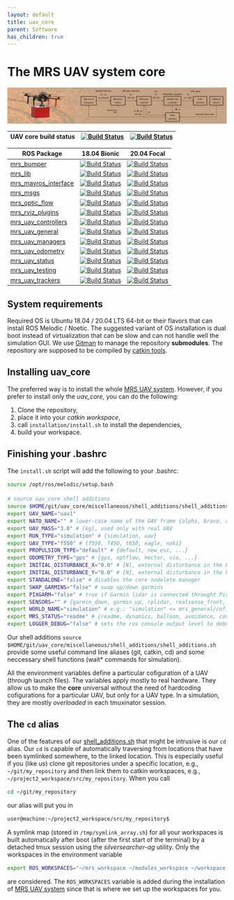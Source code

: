 ```yaml
---
layout: default
title: uav_core
parent: Software
has_children: true
---
```

# The MRS UAV system core

![](fig/thumbnail.jpg)

| UAV core build status | [![Build Status](http://badges.herokuapp.com/travis.com/ctu-mrs/uav_core?env=BADGE=bionic&label=Melodic)](https://travis-ci.com/ctu-mrs/uav_core) | [![Build Status](http://badges.herokuapp.com/travis.com/ctu-mrs/uav_core?env=BADGE=focal&label=Noetic)](https://travis-ci.com/ctu-mrs/uav_core) |
|-----------------------|---------------------------------------------------------------------------------------------------------------------------------------------------|-------------------------------------------------------------------------------------------------------------------------------------------------|

| ROS Package                                                             | 18.04 Bionic                                                                                                                                                              | 20.04 Focal                                                                                                                                                             |
|-------------------------------------------------------------------------|---------------------------------------------------------------------------------------------------------------------------------------------------------------------------|-------------------------------------------------------------------------------------------------------------------------------------------------------------------------|
| [mrs_bumper](https://github.com/ctu-mrs/mrs_bumper)                     | [![Build Status](http://badges.herokuapp.com/travis.com/ctu-mrs/mrs_bumper?env=BADGE=bionic&label=Melodic)](https://travis-ci.com/ctu-mrs/mrs_bumper)                     | [![Build Status](http://badges.herokuapp.com/travis.com/ctu-mrs/mrs_bumper?env=BADGE=focal&label=Noetic)](https://travis-ci.com/ctu-mrs/mrs_bumper)                     |
| [mrs_lib](https://github.com/ctu-mrs/mrs_lib)                           | [![Build Status](http://badges.herokuapp.com/travis.com/ctu-mrs/mrs_lib?env=BADGE=bionic&label=Melodic)](https://travis-ci.com/ctu-mrs/mrs_lib)                           | [![Build Status](http://badges.herokuapp.com/travis.com/ctu-mrs/mrs_lib?env=BADGE=focal&label=Noetic)](https://travis-ci.com/ctu-mrs/mrs_lib)                           |
| [mrs_mavros_interface](https://github.com/ctu-mrs/mrs_mavros_interface) | [![Build Status](http://badges.herokuapp.com/travis.com/ctu-mrs/mrs_mavros_interface?env=BADGE=bionic&label=Melodic)](https://travis-ci.com/ctu-mrs/mrs_mavros_interface) | [![Build Status](http://badges.herokuapp.com/travis.com/ctu-mrs/mrs_mavros_interface?env=BADGE=focal&label=Noetic)](https://travis-ci.com/ctu-mrs/mrs_mavros_interface) |
| [mrs_msgs](https://github.com/ctu-mrs/mrs_msgs)                         | [![Build Status](http://badges.herokuapp.com/travis.com/ctu-mrs/mrs_msgs?env=BADGE=bionic&label=Melodic)](https://travis-ci.com/ctu-mrs/mrs_msgs)                         | [![Build Status](http://badges.herokuapp.com/travis.com/ctu-mrs/mrs_msgs?env=BADGE=focal&label=Noetic)](https://travis-ci.com/ctu-mrs/mrs_msgs)                         |
| [mrs_optic_flow](https://github.com/ctu-mrs/mrs_optic_flow)             | [![Build Status](http://badges.herokuapp.com/travis.com/ctu-mrs/mrs_optic_flow?env=BADGE=bionic&label=Melodic)](https://travis-ci.com/ctu-mrs/mrs_optic_flow)             | [![Build Status](http://badges.herokuapp.com/travis.com/ctu-mrs/mrs_optic_flow?env=BADGE=focal&label=Noetic)](https://travis-ci.com/ctu-mrs/mrs_optic_flow)             |
| [mrs_rviz_plugins](https://github.com/ctu-mrs/mrs_rviz_plugins)         | [![Build Status](http://badges.herokuapp.com/travis.com/ctu-mrs/mrs_rviz_plugins?env=BADGE=bionic&label=Melodic)](https://travis-ci.com/ctu-mrs/mrs_rviz_plugins)         | [![Build Status](http://badges.herokuapp.com/travis.com/ctu-mrs/mrs_rviz_plugins?env=BADGE=focal&label=Noetic)](https://travis-ci.com/ctu-mrs/mrs_rviz_plugins)         |
| [mrs_uav_controllers](https://github.com/ctu-mrs/mrs_uav_controllers)   | [![Build Status](http://badges.herokuapp.com/travis.com/ctu-mrs/mrs_uav_controllers?env=BADGE=bionic&label=Melodic)](https://travis-ci.com/ctu-mrs/mrs_uav_controllers)   | [![Build Status](http://badges.herokuapp.com/travis.com/ctu-mrs/mrs_uav_controllers?env=BADGE=focal&label=Noetic)](https://travis-ci.com/ctu-mrs/mrs_uav_controllers)   |
| [mrs_uav_general](https://github.com/ctu-mrs/mrs_uav_general)           | [![Build Status](http://badges.herokuapp.com/travis.com/ctu-mrs/mrs_uav_general?env=BADGE=bionic&label=Melodic)](https://travis-ci.com/ctu-mrs/mrs_uav_general)           | [![Build Status](http://badges.herokuapp.com/travis.com/ctu-mrs/mrs_uav_general?env=BADGE=focal&label=Noetic)](https://travis-ci.com/ctu-mrs/mrs_uav_general)           |
| [mrs_uav_managers](https://github.com/ctu-mrs/mrs_uav_managers)         | [![Build Status](http://badges.herokuapp.com/travis.com/ctu-mrs/mrs_uav_managers?env=BADGE=bionic&label=Melodic)](https://travis-ci.com/ctu-mrs/mrs_uav_managers)         | [![Build Status](http://badges.herokuapp.com/travis.com/ctu-mrs/mrs_uav_managers?env=BADGE=focal&label=Noetic)](https://travis-ci.com/ctu-mrs/mrs_uav_managers)         |
| [mrs_uav_odometry](https://github.com/ctu-mrs/mrs_uav_odometry)         | [![Build Status](http://badges.herokuapp.com/travis.com/ctu-mrs/mrs_uav_odometry?env=BADGE=bionic&label=Melodic)](https://travis-ci.com/ctu-mrs/mrs_uav_odometry)         | [![Build Status](http://badges.herokuapp.com/travis.com/ctu-mrs/mrs_uav_odometry?env=BADGE=focal&label=Noetic)](https://travis-ci.com/ctu-mrs/mrs_uav_odometry)         |
| [mrs_uav_status](https://github.com/ctu-mrs/mrs_uav_status)             | [![Build Status](http://badges.herokuapp.com/travis.com/ctu-mrs/mrs_uav_status?env=BADGE=bionic&label=Melodic)](https://travis-ci.com/ctu-mrs/mrs_uav_status)             | [![Build Status](http://badges.herokuapp.com/travis.com/ctu-mrs/mrs_uav_status?env=BADGE=focal&label=Noetic)](https://travis-ci.com/ctu-mrs/mrs_uav_status)             |
| [mrs_uav_testing](https://github.com/ctu-mrs/mrs_uav_testing)           | [![Build Status](http://badges.herokuapp.com/travis.com/ctu-mrs/mrs_uav_testing?env=BADGE=bionic&label=Melodic)](https://travis-ci.com/ctu-mrs/mrs_uav_testing)           | [![Build Status](http://badges.herokuapp.com/travis.com/ctu-mrs/mrs_uav_testing?env=BADGE=focal&label=Noetic)](https://travis-ci.com/ctu-mrs/mrs_uav_testing)           |
| [mrs_uav_trackers](https://github.com/ctu-mrs/mrs_uav_trackers)         | [![Build Status](http://badges.herokuapp.com/travis.com/ctu-mrs/mrs_uav_trackers?env=BADGE=bionic&label=Melodic)](https://travis-ci.com/ctu-mrs/mrs_uav_trackers)         | [![Build Status](http://badges.herokuapp.com/travis.com/ctu-mrs/mrs_uav_trackers?env=BADGE=focal&label=Noetic)](https://travis-ci.com/ctu-mrs/mrs_uav_trackers)         |

## System requirements

Required OS is Ubuntu 18.04 / 20.04 LTS 64-bit or their flavors that can install ROS Melodic / Noetic.
The suggested variant of OS installation is dual boot instead of virtualization that can be slow and can not handle well the simulation GUI.
We use [Gitman](https://github.com/jacebrowning/gitman) to manage the repository **submodules**.
The repository are supposed to be compiled by [catkin tools](https://catkin-tools.readthedocs.io).

## Installing uav_core

The preferred way is to install the whole [MRS UAV system](https://github.com/ctu-mrs/mrs_uav_system).
However, if you prefer to install only the *uav_core*, you can do the following:

1. Clone the repository,
2. place it into your *catkin workspace*,
3. call ```installation/install.sh``` to install the dependencies,
4. build your workspace.

## Finishing your .bashrc

The `install.sh` script will add the following to your .bashrc:
```bash
source /opt/ros/melodic/setup.bash

# source uav_core shell additions
source $HOME/git/uav_core/miscellaneous/shell_additions/shell_additions.sh
export UAV_NAME="uav1" 
export NATO_NAME="" # lower-case name of the UAV frame {alpha, bravo, charlie, ...}
export UAV_MASS="3.0" # [kg], used only with real UAV
export RUN_TYPE="simulation" # {simulation, uav}
export UAV_TYPE="f550" # {f550, f450, t650, eagle, naki}
export PROPULSION_TYPE="default" # {default, new_esc, ...}
export ODOMETRY_TYPE="gps" # {gps, optflow, hector, vio, ...}
export INITIAL_DISTURBANCE_X="0.0" # [N], external disturbance in the body frame
export INITIAL_DISTURBANCE_Y="0.0" # [N], external disturbance in the body frame
export STANDALONE="false" # disables the core nodelete manager
export SWAP_GARMINS="false" # swap up/down garmins
export PIXGARM="false" # true if Garmin lidar is connected throught Pixhawk
export SENSORS="" # {garmin_down, garmin_up, rplidar, realsense_front, teraranger, bluefox_optflow, realsense_brick, bluefox_brick}
export WORLD_NAME="simulation" # e.g.: "simulation" <= mrs_general/cofig/world_simulation.yaml
export MRS_STATUS="readme" # {readme, dynamics, balloon, avoidance, control_error, gripper}
export LOGGER_DEBUG="false" # sets the ros console output level to debug
```

Our shell additions
```source $HOME/git/uav_core/miscellaneous/shell_additions/shell_additions.sh```
provide some useful command line aliases (git, catkin, cd) and some neccessary shell functions (wait\* commands for simulation).

All the environment variables define a particular cofiguration of a UAV (through launch files).
The variables apply mostly to real hardware. They allow us to make the **core** universal without the need of hardcoding cofigurations for a particular UAV, but only for a UAV type.
In a simulation, they are mostly *overloaded* in each tmuxinator session.

## The `cd` alias

One of the features of our [shell_additions.sh](https://github.com/ctu-mrs/uav_core/blob/master/miscellaneous/shell_additions/shell_additions.sh) that might be intrusive is our `cd` alias.
Our `cd` is capable of automatically traversing from locations that have been symlinked somewhere, to the linked location.
This is especially useful if you (like us) clone git repositories under a specific location, e.g., `~/git/my_repository` and then link them to catkin workspaces, e.g., `~/project2_workspace/src/my_repository`.
When you call
```bash
cd ~/git/my_repository
```
our alias will put you in
```bash
user@machine:~/project2_workspace/src/my_repository$ 
```

A symlink map (stored in `/tmp/symlink_array.sh`) for all your workspaces is built automatically after boot (after the first start of the terminal) by a detached tmux session using the *silversearcher-ag* utility.
Only the workspaces in the environment variable
```bash
export ROS_WORKSPACES="~/mrs_workspace ~/modules_workspace ~/workspace ~/project2_workspace"
```
are considered.
The `ROS_WORKSPACES` variable is added during the installation of [MRS UAV system](https://github.com/ctu-mrs/mrs_uav_system) since that is where we set up the workspaces for you.
